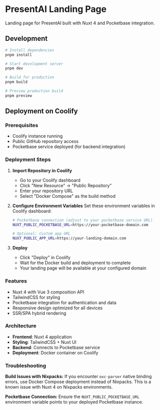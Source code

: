 # PresentAI Landing Page

Landing page for PresentAI built with Nuxt 4 and Pocketbase integration.

## Development

```bash
# Install dependencies
pnpm install

# Start development server
pnpm dev

# Build for production
pnpm build

# Preview production build
pnpm preview
```

## Deployment on Coolify

### Prerequisites
- Coolify instance running
- Public GitHub repository access
- Pocketbase service deployed (for backend integration)

### Deployment Steps

1. **Import Repository in Coolify**
   - Go to your Coolify dashboard
   - Click "New Resource" → "Public Repository"
   - Enter your repository URL
   - Select "Docker Compose" as the build method

2. **Configure Environment Variables**
   Set these environment variables in Coolify dashboard:
   ```bash
   # Pocketbase connection (adjust to your pocketbase service URL)
   NUXT_PUBLIC_POCKETBASE_URL=https://your-pocketbase-domain.com
   
   # Optional: Custom app URL
   NUXT_PUBLIC_APP_URL=https://your-landing-domain.com
   ```

3. **Deploy**
   - Click "Deploy" in Coolify
   - Wait for the Docker build and deployment to complete
   - Your landing page will be available at your configured domain

### Features
- Nuxt 4 with Vue 3 composition API
- TailwindCSS for styling
- Pocketbase integration for authentication and data
- Responsive design optimized for all devices
- SSR/SPA hybrid rendering

### Architecture
- **Frontend**: Nuxt 4 application
- **Styling**: TailwindCSS + Nuxt UI
- **Backend**: Connects to Pocketbase service
- **Deployment**: Docker container on Coolify

### Troubleshooting

**Build Issues with Nixpacks:**
If you encounter `oxc-parser` native binding errors, use Docker Compose deployment instead of Nixpacks. This is a known issue with Nuxt 4 on Nixpacks environments.

**Pocketbase Connection:**
Ensure the `NUXT_PUBLIC_POCKETBASE_URL` environment variable points to your deployed Pocketbase instance.
